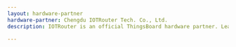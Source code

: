 ```yaml
---
layout: hardware-partner
hardware-partner: Chengdu IOTRouter Tech. Co., Ltd.
description: IOTRouter is an official ThingsBoard hardware partner. Learn about IOTRouter products, supported use cases, and integration guides with the ThingsBoard IoT platform.

---
```




